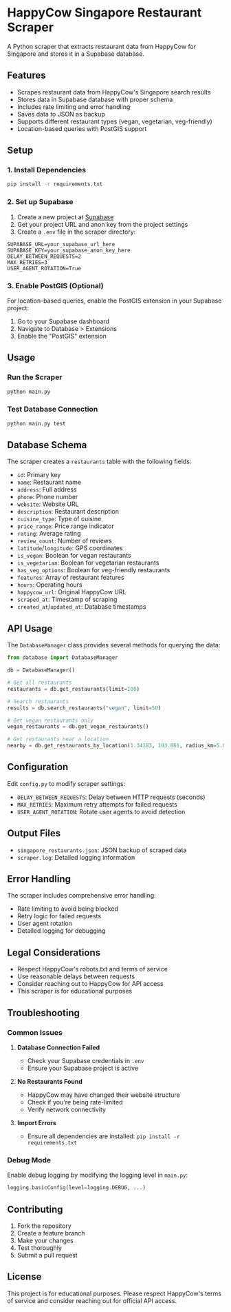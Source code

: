 # HappyCow Singapore Restaurant Scraper

A Python scraper that extracts restaurant data from HappyCow for Singapore and stores it in a Supabase database.

## Features

- Scrapes restaurant data from HappyCow's Singapore search results
- Stores data in Supabase database with proper schema
- Includes rate limiting and error handling
- Saves data to JSON as backup
- Supports different restaurant types (vegan, vegetarian, veg-friendly)
- Location-based queries with PostGIS support

## Setup

### 1. Install Dependencies

```bash
pip install -r requirements.txt
```

### 2. Set up Supabase

1. Create a new project at [Supabase](https://supabase.com)
2. Get your project URL and anon key from the project settings
3. Create a `.env` file in the scraper directory:

```env
SUPABASE_URL=your_supabase_url_here
SUPABASE_KEY=your_supabase_anon_key_here
DELAY_BETWEEN_REQUESTS=2
MAX_RETRIES=3
USER_AGENT_ROTATION=True
```

### 3. Enable PostGIS (Optional)

For location-based queries, enable the PostGIS extension in your Supabase project:

1. Go to your Supabase dashboard
2. Navigate to Database > Extensions
3. Enable the "PostGIS" extension

## Usage

### Run the Scraper

```bash
python main.py
```

### Test Database Connection

```bash
python main.py test
```

## Database Schema

The scraper creates a `restaurants` table with the following fields:

- `id`: Primary key
- `name`: Restaurant name
- `address`: Full address
- `phone`: Phone number
- `website`: Website URL
- `description`: Restaurant description
- `cuisine_type`: Type of cuisine
- `price_range`: Price range indicator
- `rating`: Average rating
- `review_count`: Number of reviews
- `latitude`/`longitude`: GPS coordinates
- `is_vegan`: Boolean for vegan restaurants
- `is_vegetarian`: Boolean for vegetarian restaurants
- `has_veg_options`: Boolean for veg-friendly restaurants
- `features`: Array of restaurant features
- `hours`: Operating hours
- `happycow_url`: Original HappyCow URL
- `scraped_at`: Timestamp of scraping
- `created_at`/`updated_at`: Database timestamps

## API Usage

The `DatabaseManager` class provides several methods for querying the data:

```python
from database import DatabaseManager

db = DatabaseManager()

# Get all restaurants
restaurants = db.get_restaurants(limit=100)

# Search restaurants
results = db.search_restaurants("vegan", limit=50)

# Get vegan restaurants only
vegan_restaurants = db.get_vegan_restaurants()

# Get restaurants near a location
nearby = db.get_restaurants_by_location(1.34183, 103.861, radius_km=5.0)
```

## Configuration

Edit `config.py` to modify scraper settings:

- `DELAY_BETWEEN_REQUESTS`: Delay between HTTP requests (seconds)
- `MAX_RETRIES`: Maximum retry attempts for failed requests
- `USER_AGENT_ROTATION`: Rotate user agents to avoid detection

## Output Files

- `singapore_restaurants.json`: JSON backup of scraped data
- `scraper.log`: Detailed logging information

## Error Handling

The scraper includes comprehensive error handling:

- Rate limiting to avoid being blocked
- Retry logic for failed requests
- User agent rotation
- Detailed logging for debugging

## Legal Considerations

- Respect HappyCow's robots.txt and terms of service
- Use reasonable delays between requests
- Consider reaching out to HappyCow for API access
- This scraper is for educational purposes

## Troubleshooting

### Common Issues

1. **Database Connection Failed**
   - Check your Supabase credentials in `.env`
   - Ensure your Supabase project is active

2. **No Restaurants Found**
   - HappyCow may have changed their website structure
   - Check if you're being rate-limited
   - Verify network connectivity

3. **Import Errors**
   - Ensure all dependencies are installed: `pip install -r requirements.txt`

### Debug Mode

Enable debug logging by modifying the logging level in `main.py`:

```python
logging.basicConfig(level=logging.DEBUG, ...)
```

## Contributing

1. Fork the repository
2. Create a feature branch
3. Make your changes
4. Test thoroughly
5. Submit a pull request

## License

This project is for educational purposes. Please respect HappyCow's terms of service and consider reaching out for official API access.
